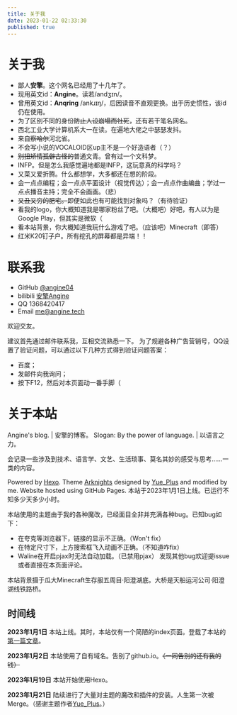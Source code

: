 ```yaml
---
title: 关于我
date: 2023-01-22 02:33:30
published: true
---
```


<!-- If you're wandering ABOUT, try the spell openSesame -->

# 关于我

 - 鄙人**安擎**。这个网名已经用了十几年了。
 - 现用英文id：**Angine**。读若/andʒɪn/。
 - 曾用英文id：**Anqring** /ankɹɪŋ/，后因读音不直观更换。出于历史惯性，该id仍在使用。
 - 为了区别不同的身份~~防止人设崩塌而社死~~，还有若干笔名网名。
 - 西北工业大学计算机系大一在读。在遍地大佬之中瑟瑟发抖。
 - 来自~~察哈尔~~河北省。
 - 不会写小说的VOCALOID区up主不是一个好造语者（？）
 - ~~别扭矫情孤僻古怪的~~普通文青。曾有过一个文科梦。
 - INFP。但是怎么我感觉遍地都是INFP，这玩意真的科学吗？
 - 又菜又爱折腾。什么都想学，大多都还在想的阶段。
 - 会一点点编程；会一点点平面设计（视觉传达）；会一点点作曲编曲；学过一点点播音主持；完全不会画画。（悲）
 - ~~又丑又穷的肥宅。~~即便如此也有可能找到对象吗？（有待验证）
 - 看我的logo，你大概知道我是哪家粉丝了吧。（大概吧）<span id="text-secret">好吧，有人以为是Google Play，但其实是微软（</span>
 - 看本站背景，你大概知道我玩什么游戏了吧。（应该吧）<span id="text-secret">Minecraft（即答）</span>
 - 红米K20钉子户。所有挖孔的屏幕都是异端！！

# 联系我

 - GitHub   [@angine04](https://github.com/angine04)
 - bilibili [安擎Angine](https://space.bilibili.com/14000846)
 - QQ       1368420417
 - Email    [me@angine.tech](mailto:me@angine.tech)

欢迎交友。

建议首先通过邮件联系我，互相交流熟悉一下。
为了规避各种广告营销号，QQ设置了验证问题，可以通过以下几种方式得到验证问题答案：

 - 百度；
 - 发邮件向我询问；
 - 按下F12，然后对本页面动一番手脚（

# 关于本站

Angine's blog. | 安擎的博客。
Slogan: By the power of language. | 以语言之力。

会记录一些涉及到技术、语言学、文艺、生活琐事、莫名其妙的感受与思考……一类的内容。

Powered by [Hexo](https://hexo.io/). Theme [Arknights](https://github.com/Yue-plus/hexo-theme-arknights) designed by [Yue_Plus](https://github.com/Yue-plus) and modified by me.
Website hosted using GitHub Pages.
本站于2023年1月1日上线。已运行<span id="aboutTimeDate">不知多少天</span><span id="times">多少小时</span>。

本站使用的主题由于我的各种魔改，已经面目全非并充满各种bug。已知bug如下：
 - 在夸克等浏览器下，链接的显示不正确。（Won't fix）
 - 在特定尺寸下，上方搜索框飞入动画不正确。（不知道咋fix）
 - Waline在开启pjax时无法自动加载。（已禁用pjax）
发现其他bug欢迎提issue或者直接在本页面评论。

本站背景摄于瓜大Minecraft生存服五周目·阳澄湖底。大桥是天船运河公司·阳澄湖线铁路桥。

## 时间线

**2023年1月1日**    本站上线。其时，本站仅有一个简陋的index页面。登载了本站的[第一篇文章](/posts/e3fb662656990808/)。

**2023年1月2日**    本站使用了自有域名。告别了github.io。~~（一同告别的还有我的钱）~~

**2023年1月19日**   本站开始使用Hexo。

**2023年1月21日**   陆续进行了大量对主题的魔改和插件的安装。人生第一次被Merge。（感谢主题作者[Yue_Plus](https://github.com/Yue-plus)。）
